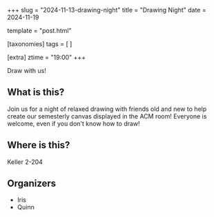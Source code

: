 +++
slug = "2024-11-13-drawing-night"
title = "Drawing Night"
date = 2024-11-19

template = "post.html"

[taxonomies]
tags = [ ]

[extra]
ztime = "19:00"
+++

Draw with us!

<!-- more -->

## What is this?

Join us for a night of relaxed drawing with friends old and new to help create our semesterly canvas displayed in the ACM room! Everyone is welcome, even if you don't know how to draw!

## Where is this?

Keller 2-204

## Organizers
* Iris
* Quinn
